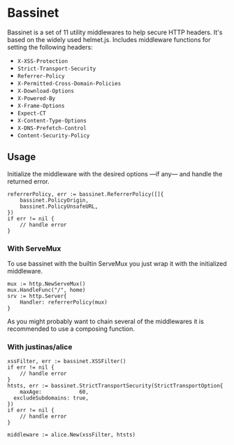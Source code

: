 # Bassinet

Bassinet is a set of 11 utility middlewares to help secure HTTP headers. It's based on the widely used helmet.js. Includes middleware functions for setting the following headers:
- `X-XSS-Protection`
- `Strict-Transport-Security`
- `Referrer-Policy`
- `X-Permitted-Cross-Domain-Policies`
- `X-Download-Options`
- `X-Powered-By`
- `X-Frame-Options`
- `Expect-CT`
- `X-Content-Type-Options`
- `X-DNS-Prefetch-Control`
- `Content-Security-Policy`

## Usage
Initialize the middleware with the desired options —if any— and handle the returned error.
```
referrerPolicy, err := bassinet.ReferrerPolicy([]{
	bassinet.PolicyOrigin,
	bassinet.PolicyUnsafeURL,
})
if err != nil {
    // handle error
}
```

### With ServeMux
To use bassinet with the builtin ServeMux you just wrap it with the initialized middleware.
```
mux := http.NewServeMux()
mux.HandleFunc("/", home)
srv := http.Server{
	Handler: referrerPolicy(mux)
}
```

As you might probably want to chain several of the middlewares it is recommended to use a composing function.

### With justinas/alice
```
xssFilter, err := bassinet.XSSFilter()
if err != nil {
    // handle error
}
htsts, err := bassinet.StrictTransportSecurity(StrictTransportOption{
	maxAge:            60,
  excludeSubdomains: true,
})
if err != nil {
	// handle error
}

middleware := alice.New(xssFilter, htsts)
```



